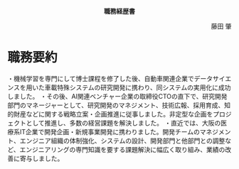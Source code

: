 <p align="center">
    <b>職務経歴書</b><br>
</p>
<p align="right">
    藤田 肇
</p>

# 職務要約

・機械学習を専門にして博士課程を修了した後、自動車関連企業でデータサイエンスを用いた車載特殊システムの研究開発に携わり、同システムの実用化に成功しました。
・その後、AI関連ベンチャー企業の取締役CTOの直下で、研究開発部門のマネージャーとして、研究開発のマネジメント、技術広報、採用育成、知的財産などに関する戦略立案・企画推進に従事しました。非定型な企画をプロジェクトとして推進し、多数の経営課題を解決しました。
・直近では、大阪の医療系IT企業で開発企画・新規事業開発に携わりました。開発チームのマネジメント、エンジニア組織の体制強化、システムの設計、開発部門と他部門との調整など、エンジニアリングの専門知識を要する課題解決に幅広く取り組み、業績の改善に寄与しました。

